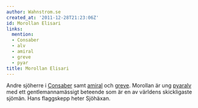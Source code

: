 ```yaml
---
author: Wahnstrom.se
created_at: '2011-12-28T21:23:06Z'
id: Morollan Elisari
links:
  mention:
  - Consaber
  - alv
  - amiral
  - greve
  - pyar
title: Morollan Elisari
---
```


Andre sjöherre i [Consaber] samt [amiral] och [greve]. Morollan är ung [pyar][][alv] med ett
gentlemannamässigt beteende som är en av världens skickligaste sjömän. Hans flaggskepp heter
Sjöhäxan.

  [Consaber]: Consaber
  [amiral]: amiral
  [greve]: greve
  [pyar]: pyar
  [alv]: alv